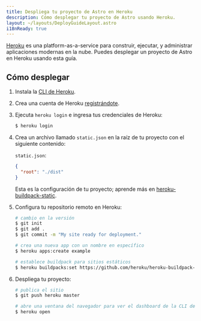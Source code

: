 ```yaml
---
title: Despliega tu proyecto de Astro en Heroku
description: Cómo desplegar tu proyecto de Astro usando Heroku.
layout: ~/layouts/DeployGuideLayout.astro
i18nReady: true
---
```


[Heroku](https://www.heroku.com/) es una platform-as-a-service para construir, ejecutar, y administrar aplicaciones modernas en la nube. Puedes desplegar un proyecto de Astro en Heroku usando esta guía.

## Cómo desplegar

1. Instala la [CLI de Heroku](https://devcenter.heroku.com/articles/heroku-cli).

2. Crea una cuenta de Heroku [registrándote](https://signup.heroku.com/).

3. Ejecuta `heroku login` e ingresa tus credenciales de Heroku:

   ```bash
   $ heroku login
   ```

4. Crea un archivo llamado `static.json` en la raíz de tu proyecto con el siguiente contenido:

   `static.json`:

   ```json
   {
     "root": "./dist"
   }
   ```

   Esta es la configuración de tu proyecto; aprende más en [heroku-buildpack-static](https://github.com/heroku/heroku-buildpack-static).

5. Configura tu repositorio remoto en Heroku:

   ```bash
   # cambio en la versión
   $ git init
   $ git add .
   $ git commit -m "My site ready for deployment."

   # crea una nueva app con un nombre en específico
   $ heroku apps:create example

   # establece buildpack para sitios estáticos
   $ heroku buildpacks:set https://github.com/heroku/heroku-buildpack-static.git
   ```

6. Despliega tu proyecto:

   ```bash
   # publica el sitio
   $ git push heroku master

   # abre una ventana del navegador para ver el dashboard de la CLI de Heroku
   $ heroku open
   ```
